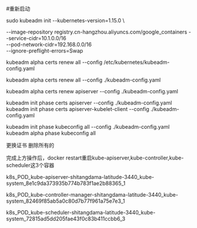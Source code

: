 #重新启动


sudo kubeadm init --kubernetes-version=1.15.0 \
<!-- --image-repository registry.aliyuncs.com/google_containers \ -->
--image-repository registry.cn-hangzhou.aliyuncs.com/google_containers
--service-cidr=10.1.0.0/16 \
--pod-network-cidr=192.168.0.0/16 \
--ignore-preflight-errors=Swap

kubeadm alpha certs renew all --config /etc/kubernetes/kubeadm-config.yaml

kubeadm alpha certs renew all --config ./kubeadm-config.yaml

kubeadm alpha certs renew apiserver --config ./kubeadm-config.yaml

kubeadm init phase certs apiserver --config ./kubeadm-config.yaml
kubeadm init phase certs apiserver-kubelet-client --config ./kubeadm-config.yaml

kubeadm init phase kubeconfig all --config ./kubeadm-config.yaml
kubeadm alpha phase kubeconfig all

更换证书
删除所有的

完成上方操作后，docker restart重启kube-apiserver,kube-controller,kube-scheduler这3个容器

k8s_POD_kube-apiserver-shitangdama-latitude-3440_kube-system_8e1c9da373935b774b783f1ae2b88365_1

k8s_POD_kube-controller-manager-shitangdama-latitude-3440_kube-system_82469f85ab5a0c80d7b77f961a75e7e3_1

k8s_POD_kube-scheduler-shitangdama-latitude-3440_kube-system_72815ad5dd205fae43f0c83b411ccbb6_3